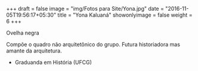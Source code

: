 +++
draft = false
image = "img/Fotos para Site/Yona.jpg"
date = "2016-11-05T19:56:17+05:30"
title = "Yona Kaluaná"
showonlyimage = false
weight = 6
+++

Ovelha negra
<!--more-->

Compõe o quadro não arquitetônico do grupo. Futura historiadora mas amante da arquitetura.

- Graduanda em História (UFCG)
